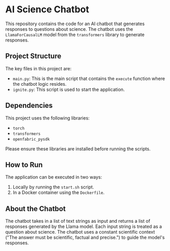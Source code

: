 # AI Science Chatbot

This repository contains the code for an AI chatbot that generates responses to questions about science. The chatbot uses the `LlamaForCausalLM` model from the `transformers` library to generate responses.

## Project Structure

The key files in this project are:

- `main.py`: This is the main script that contains the `execute` function where the chatbot logic resides. 
- `ignite.py`: This script is used to start the application.

## Dependencies

This project uses the following libraries:

- `torch`
- `transformers`
- `openfabric_pysdk`

Please ensure these libraries are installed before running the scripts.

## How to Run

The application can be executed in two ways:

1. Locally by running the `start.sh` script.
2. In a Docker container using the `Dockerfile`.

## About the Chatbot

The chatbot takes in a list of text strings as input and returns a list of responses generated by the Llama model. Each input string is treated as a question about science. The chatbot uses a constant scientific context ("The answer must be scientific, factual and precise.") to guide the model's responses.
